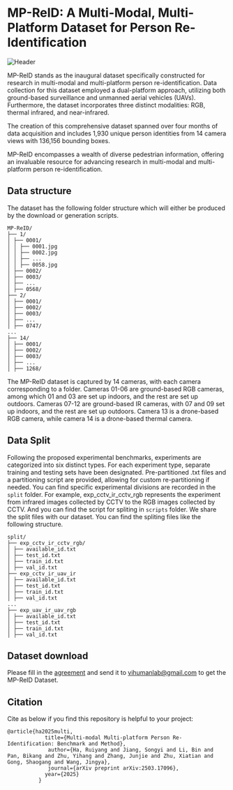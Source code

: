 # MP-ReID: A Multi-Modal, Multi-Platform Dataset for Person Re-Identification
![Header](teaser.png)

MP-ReID stands as the inaugural dataset specifically constructed for research in multi-modal and multi-platform person re-identification. Data collection for this dataset employed a dual-platform approach, utilizing both ground-based surveillance and unmanned aerial vehicles (UAVs). Furthermore, the dataset incorporates three distinct modalities: RGB, thermal infrared, and near-infrared.

The creation of this comprehensive dataset spanned over four months of data acquisition and includes 1,930 unique person identities from 14 camera views with 136,156 bounding boxes.

MP-ReID encompasses a wealth of diverse pedestrian information, offering an invaluable resource for advancing research in multi-modal and multi-platform person re-identification.

## Data structure
The dataset has the following folder structure which will either be produced by the download or generation scripts.
```text
MP-ReID/
├── 1/
│ ├── 0001/
│ │ ├── 0001.jpg
│ │ ├── 0002.jpg
│ │ ├── ...
│ │ ├── 0058.jpg
│ ├── 0002/
│ ├── 0003/
│ ├── ...
│ ├── 0568/
├── 2/
│ ├── 0001/
│ ├── 0002/
│ ├── 0003/
│ ├── ...
│ ├── 0747/
...
├── 14/
│ ├── 0001/
│ ├── 0002/
│ ├── 0003/
│ ├── ...
│ ├── 1268/
```
The MP-ReID dataset is captured by 14 cameras, with each camera corresponding to a folder. Cameras 01-06 are ground-based RGB cameras, among which 01 and 03 are set up indoors, and the rest are set up outdoors. Cameras 07-12 are ground-based IR cameras, with 07 and 09 set up indoors, and the rest are set up outdoors. Camera 13 is a drone-based RGB camera, while camera 14 is a drone-based thermal camera.
## Data Split
Following the proposed experimental benchmarks, experiments are categorized into six distinct types. For each experiment type, separate training and testing sets have been designated. Pre-partitioned .txt files and a partitioning script are provided, allowing for custom re-partitioning if needed. You can find specific experimental divisions are recorded in the `split` folder. For example, exp_cctv_ir_cctv_rgb represents the experiment from infrared images collected by CCTV to the RGB images collected by CCTV. And you can find the script for spliting in `scripts` folder. We share the split files with our dataset.
You can find the spliting files like the following structure.
```
split/
├── exp_cctv_ir_cctv_rgb/
│ ├── available_id.txt
│ ├── test_id.txt
│ ├── train_id.txt
│ ├── val_id.txt
├── exp_cctv_ir_uav_ir
│ ├── available_id.txt
│ ├── test_id.txt
│ ├── train_id.txt
│ ├── val_id.txt
...
├── exp_uav_ir_uav_rgb
│ ├── available_id.txt
│ ├── test_id.txt
│ ├── train_id.txt
│ ├── val_id.txt
```

## Dataset download
Please fill in the <a href="https://drive.google.com/file/d/1hImLEMcsBB2kNV4McGyksVAumLjZQoUU/view?usp=sharing">agreement</a> and send it to vihumanlab@gmail.com to get the MP-ReID Dataset.

## Citation

Cite as below if you find this repository is helpful to your project:

```
@article{ha2025multi,
            title={Multi-modal Multi-platform Person Re-Identification: Benchmark and Method},
             author={Ha, Ruiyang and Jiang, Songyi and Li, Bin and Pan, Bikang and Zhu, Yihang and Zhang, Junjie and Zhu, Xiatian and Gong, Shaogang and Wang, Jingya},
             journal={arXiv preprint arXiv:2503.17096},
            year={2025}
          }
```


